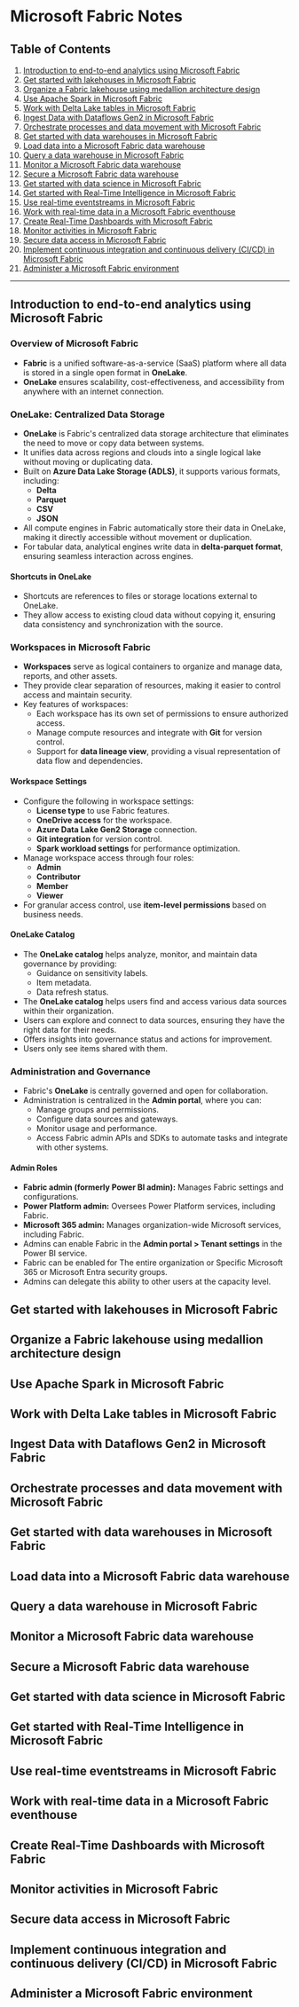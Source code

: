 # Microsoft Fabric Notes

## Table of Contents

1. [Introduction to end-to-end analytics using Microsoft Fabric](#introduction-to-end-to-end-analytics-using-microsoft-fabric)
2. [Get started with lakehouses in Microsoft Fabric](#get-started-with-lakehouses-in-microsoft-fabric)
3. [Organize a Fabric lakehouse using medallion architecture design](#organize-a-fabric-lakehouse-using-medallion-architecture-design)
4. [Use Apache Spark in Microsoft Fabric](#use-apache-spark-in-microsoft-fabric)
5. [Work with Delta Lake tables in Microsoft Fabric](#work-with-delta-lake-tables-in-microsoft-fabric)
6. [Ingest Data with Dataflows Gen2 in Microsoft Fabric](#ingest-data-with-dataflows-gen2-in-microsoft-fabric)
7. [Orchestrate processes and data movement with Microsoft Fabric](#orchestrate-processes-and-data-movement-with-microsoft-fabric)
8. [Get started with data warehouses in Microsoft Fabric](#get-started-with-data-warehouses-in-microsoft-fabric)
9. [Load data into a Microsoft Fabric data warehouse](#load-data-into-a-microsoft-fabric-data-warehouse)
10. [Query a data warehouse in Microsoft Fabric](#query-a-data-warehouse-in-microsoft-fabric)
11. [Monitor a Microsoft Fabric data warehouse](#monitor-a-microsoft-fabric-data-warehouse)
12. [Secure a Microsoft Fabric data warehouse](#secure-a-microsoft-fabric-data-warehouse)
13. [Get started with data science in Microsoft Fabric](#get-started-with-data-science-in-microsoft-fabric)
14. [Get started with Real-Time Intelligence in Microsoft Fabric](#get-started-with-real-time-intelligence-in-microsoft-fabric)
15. [Use real-time eventstreams in Microsoft Fabric](#use-real-time-eventstreams-in-microsoft-fabric)
16. [Work with real-time data in a Microsoft Fabric eventhouse](#work-with-real-time-data-in-a-microsoft-fabric-eventhouse)
17. [Create Real-Time Dashboards with Microsoft Fabric](#create-real-time-dashboards-with-microsoft-fabric)
18. [Monitor activities in Microsoft Fabric](#monitor-activities-in-microsoft-fabric)
19. [Secure data access in Microsoft Fabric](#secure-data-access-in-microsoft-fabric)
20. [Implement continuous integration and continuous delivery (CI/CD) in Microsoft Fabric](#implement-continuous-integration-and-continuous-delivery-cicd-in-microsoft-fabric)
21. [Administer a Microsoft Fabric environment](#administer-a-microsoft-fabric-environment)

---

## Introduction to end-to-end analytics using Microsoft Fabric

### Overview of Microsoft Fabric
- **Fabric** is a unified software-as-a-service (SaaS) platform where all data is stored in a single open format in **OneLake**.
- **OneLake** ensures scalability, cost-effectiveness, and accessibility from anywhere with an internet connection.

### OneLake: Centralized Data Storage
- **OneLake** is Fabric's centralized data storage architecture that eliminates the need to move or copy data between systems.
- It unifies data across regions and clouds into a single logical lake without moving or duplicating data.
- Built on **Azure Data Lake Storage (ADLS)**, it supports various formats, including:
  - **Delta**
  - **Parquet**
  - **CSV**
  - **JSON**
- All compute engines in Fabric automatically store their data in OneLake, making it directly accessible without movement or duplication.
- For tabular data, analytical engines write data in **delta-parquet format**, ensuring seamless interaction across engines.

#### Shortcuts in OneLake
- Shortcuts are references to files or storage locations external to OneLake.
- They allow access to existing cloud data without copying it, ensuring data consistency and synchronization with the source.

### Workspaces in Microsoft Fabric
- **Workspaces** serve as logical containers to organize and manage data, reports, and other assets.
- They provide clear separation of resources, making it easier to control access and maintain security.
- Key features of workspaces:
  - Each workspace has its own set of permissions to ensure authorized access.
  - Manage compute resources and integrate with **Git** for version control.
  - Support for **data lineage view**, providing a visual representation of data flow and dependencies.

#### Workspace Settings
- Configure the following in workspace settings:
  - **License type** to use Fabric features.
  - **OneDrive access** for the workspace.
  - **Azure Data Lake Gen2 Storage** connection.
  - **Git integration** for version control.
  - **Spark workload settings** for performance optimization.
- Manage workspace access through four roles:
  - **Admin**
  - **Contributor**
  - **Member**
  - **Viewer**
- For granular access control, use **item-level permissions** based on business needs.

#### OneLake Catalog
- The **OneLake catalog** helps analyze, monitor, and maintain data governance by providing:
  - Guidance on sensitivity labels.
  - Item metadata.
  - Data refresh status.
- The **OneLake catalog** helps users find and access various data sources within their organization.
- Users can explore and connect to data sources, ensuring they have the right data for their needs.
- Offers insights into governance status and actions for improvement.
- Users only see items shared with them.

### Administration and Governance
- Fabric's **OneLake** is centrally governed and open for collaboration.
- Administration is centralized in the **Admin portal**, where you can:
  - Manage groups and permissions.
  - Configure data sources and gateways.
  - Monitor usage and performance.
  - Access Fabric admin APIs and SDKs to automate tasks and integrate with other systems.

#### Admin Roles
- **Fabric admin (formerly Power BI admin):** Manages Fabric settings and configurations.
- **Power Platform admin:** Oversees Power Platform services, including Fabric.
- **Microsoft 365 admin:** Manages organization-wide Microsoft services, including Fabric.
- Admins can enable Fabric in the **Admin portal > Tenant settings** in the Power BI service.
- Fabric can be enabled for The entire organization or Specific Microsoft 365 or Microsoft Entra security groups.
- Admins can delegate this ability to other users at the capacity level.



## Get started with lakehouses in Microsoft Fabric

## Organize a Fabric lakehouse using medallion architecture design

## Use Apache Spark in Microsoft Fabric

## Work with Delta Lake tables in Microsoft Fabric

## Ingest Data with Dataflows Gen2 in Microsoft Fabric

## Orchestrate processes and data movement with Microsoft Fabric

## Get started with data warehouses in Microsoft Fabric

## Load data into a Microsoft Fabric data warehouse

## Query a data warehouse in Microsoft Fabric

## Monitor a Microsoft Fabric data warehouse

## Secure a Microsoft Fabric data warehouse

## Get started with data science in Microsoft Fabric

## Get started with Real-Time Intelligence in Microsoft Fabric

## Use real-time eventstreams in Microsoft Fabric

## Work with real-time data in a Microsoft Fabric eventhouse

## Create Real-Time Dashboards with Microsoft Fabric

## Monitor activities in Microsoft Fabric

## Secure data access in Microsoft Fabric

## Implement continuous integration and continuous delivery (CI/CD) in Microsoft Fabric

## Administer a Microsoft Fabric environment